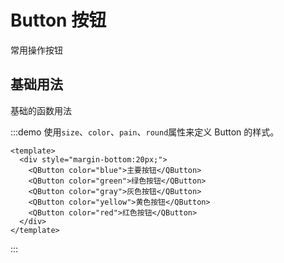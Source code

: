 # Button 按钮

常用操作按钮

## 基础用法

基础的函数用法

:::demo 使用`size`、`color`、`pain`、`round`属性来定义 Button 的样式。

```vue
<template>
  <div style="margin-bottom:20px;">
    <QButton color="blue">主要按钮</QButton>
    <QButton color="green">绿色按钮</QButton>
    <QButton color="gray">灰色按钮</QButton>
    <QButton color="yellow">黄色按钮</QButton>
    <QButton color="red">红色按钮</QButton>
  </div>
</template>
```

:::
